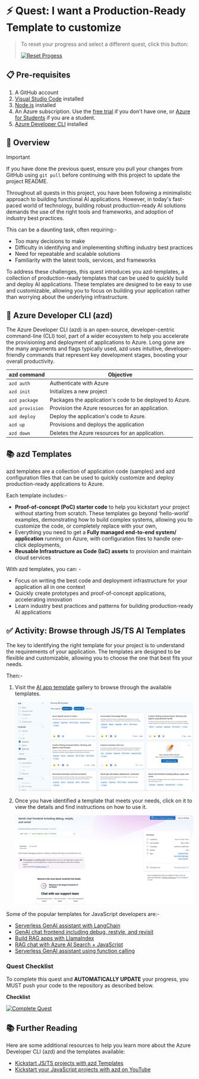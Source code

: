 # ⚡️ Quest: I want a Production-Ready Template to customize

> To reset your progress and select a different quest, click this button:
>
> [![Reset Progess](https://img.shields.io/badge/Reset--Progress-ff3860?logo=mattermost)](../../issues/new?title=Reset+Quest&labels=reset-quest&body=🔄+I+want+to+reset+my+AI+learning+quest+and+start+from+the+beginning.%0A%0A**Please+wait+about+15+seconds.+Your+progress+will+be+reset,+this+issue+will+automatically+close,+and+you+will+be+taken+back+to+the+Welcome+step+to+select+a+new+quest.**)

## 📋 Pre-requisites

1. A GitHub account
2. [Visual Studio Code](https://code.visualstudio.com/) installed
3. [Node.js](https://nodejs.org/en) installed
4. An Azure subscription. Use the [free trial](https://azure.microsoft.com/free/) if you don't have one, or [Azure for Students](https://azure.microsoft.com/free/students/) if you are a student.
5. [Azure Developer CLI](https://learn.microsoft.com/en-us/azure/developer/azure-developer-cli/install-azd?tabs=winget-windows%2Cbrew-mac%2Cscript-linux&pivots=os-windows) installed

## 📝 Overview

> [!IMPORTANT]  
> If you have done the previous quest, ensure you pull your changes from GitHub using `git pull` before continuing with this project to update the project README.

Throughout all quests in this project, you have been following a minimalistic approach to building functional AI applications. However, in today's fast-paced world of technology, building robust production-ready AI solutions demands the use of the right tools and frameworks, and adoption of industry best practices.

This can be a daunting task, often requiring:-
- Too many decisions to make
- Difficulty in identifying and implementing shifting industry best practices
- Need for repeatable and scalable solutions
- Familiarity with the latest tools, services, and frameworks

To address these challenges, this quest introduces you azd-templates, a collection of production-ready templates that can be used to quickly build and deploy AI applications. These templates are designed to be easy to use and customizable, allowing you to focus on building your application rather than worrying about the underlying infrastructure.

## 🧰 Azure Developer CLI (azd)

The Azure Developer CLI (azd) is an open-source, developer-centric command-line (CLI) tool, part of a wider ecosystem to help you accelerate the provisioning and deployment of applications to Azure. Long gone are the many arguments and flags typically used, azd uses intuitive, developer-friendly commands that represent key development stages, boosting your overall productivity.

| azd command | Objective |
|-------------|-------------|
| `azd auth`  | Authenticate with Azure |
| `azd init`  | Initializes a new project |
| `azd package`  | Packages the application's code to be deployed to Azure. |
| `azd provision`  | Provision the Azure resources for an application. |
| `azd deploy`  | Deploy the application's code to Azure. |
| `azd up`    | Provisions and deploys the application |
| `azd down`  | Deletes the Azure resources for an application.

## 📚 azd Templates

azd templates are a collection of application code (samples) and azd configuration files that can be used to quickly customize and deploy production-ready applications to Azure. 

Each template includes:-
- **Proof-of-concept (PoC) starter code** to help you kickstart your project without starting from scratch. These templates go beyond ‘hello-world’ examples, demonstrating how to build complex systems, allowing you to customize the code, or completely replace with your own,
- Everything you need to get a **Fully managed end-to-end system/ application** running on Azure, with configuration files to handle one-click deployments,
- **Reusable Infrastructure as Code (IaC) assets** to provision and maintain cloud services

With azd templates, you can: -
- Focus on writing the best code and deployment infrastructure for your application all in one context
- Quickly create prototypes and proof-of-concept applications, accelerating innovation
- Learn industry best practices and patterns for building production-ready AI applications

## ✅ Activity: Browse through JS/TS AI Templates

The key to identifying the right template for your project is to understand the requirements of your application. The templates are designed to be flexible and customizable, allowing you to choose the one that best fits your needs.

Then:-
1. Visit the [AI app template](https://azure.github.io/ai-app-templates/?tags=javascript&tags=typescript) gallery to browse through the available templates.

    ![AI App templates](https://github.com/Azure-Samples/JS-AI-Build-a-thon/blob/assets/jsai-buildathon-assets/ai-templates.png?raw=true)

2. Once you have identified a template that meets your needs, click on it to view the details and find instructions on how to use it.

    ![Gen AI chat frontend templates](https://github.com/Azure-Samples/JS-AI-Build-a-thon/blob/assets/jsai-buildathon-assets/genai-chat-frontend-template.png?raw=true)

Some of the popular templates for JavaScript developers are:-
- [Serverless GenAI assistant with LangChain](https://azure.github.io/ai-app-templates/repo/azure-samples/serverless-chat-langchainjs/)
- [GenAI chat frontend including debug, restyle, and revisit](https://azure.github.io/ai-app-templates/repo/azure-samples/azure-openai-chat-frontend/)
- [Build RAG apps with LlamaIndex](https://azure.github.io/ai-app-templates/repo/azure-samples/llama-index-javascript/)
- [RAG chat with Azure AI Search + JavaScript](https://azure.github.io/ai-app-templates/repo/azure-samples/azure-search-openai-javascript/)
- [Serverless GenAI assistant using function calling](https://azure.github.io/ai-app-templates/repo/azure-samples/azure-openai-assistant-javascript/)

### Quest Checklist

To complete this quest and **AUTOMATICALLY UPDATE** your progress, you MUST push your code to the repository as described below.

**Checklist**

[![Complete Quest](https://img.shields.io/badge/Complete--Quest-ff3860?logo=esbuild)](/issues/new?title=Quest:+I+want+a+Production-Ready+Template+to+customize&labels=quest&body=🚀+I%27ve+browsed+through+the+AI+App+Template+gallery%21%0A%0A**After+you+click+on+Create+below,+wait+about+15+seconds.+This+issue+will+automatically+close,+and+the+README+will+update+with+your+next+instructions.**)


## 📚 Further Reading

Here are some additional resources to help you learn more about the Azure Developer CLI (azd) and the templates available:

- [Kickstart JS/TS projects with azd Templates](https://techcommunity.microsoft.com/blog/azuredevcommunityblog/kickstart-projects-with-azd-templates/4295235)
- [Kickstart your JavaScript projects with azd on YouTube](https://www.youtube.com/playlist?list=PLmsFUfdnGr3zzLIPdJsfdSwymIwOsyQ9Z)
